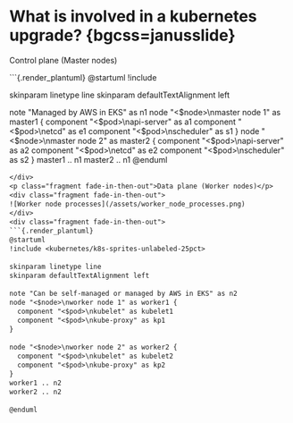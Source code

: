 # What is involved in a kubernetes upgrade? {bgcss=janusslide}

<div class="r-stack">
<p class="fragment fade-in-then-out">Control plane (Master nodes)</p>
<div class="fragment fade-in-then-out">
  ```{.render_plantuml}
  @startuml
  !include <kubernetes/k8s-sprites-unlabeled-25pct>

  skinparam linetype line
  skinparam defaultTextAlignment left

  note "Managed by AWS in EKS" as n1
  node "<$node>\nmaster node 1" as master1 {
    component "<$pod>\napi-server" as a1
    component "<$pod>\netcd" as e1
    component "<$pod>\nscheduler" as s1
  }
  node "<$node>\nmaster node 2" as master2 {
    component "<$pod>\napi-server" as a2
    component "<$pod>\netcd" as e2
    component "<$pod>\nscheduler" as s2
  }
  master1 .. n1
  master2 .. n1
  @enduml
  ```
</div>
<p class="fragment fade-in-then-out">Data plane (Worker nodes)</p>
<div class="fragment fade-in-then-out">
![Worker node processes](/assets/worker_node_processes.png)
</div>
<div class="fragment fade-in-then-out">
  ```{.render_plantuml}
  @startuml
  !include <kubernetes/k8s-sprites-unlabeled-25pct>

  skinparam linetype line
  skinparam defaultTextAlignment left

  note "Can be self-managed or managed by AWS in EKS" as n2
  node "<$node>\nworker node 1" as worker1 {
    component "<$pod>\nkubelet" as kubelet1
    component "<$pod>\nkube-proxy" as kp1
  }

  node "<$node>\nworker node 2" as worker2 {
    component "<$pod>\nkubelet" as kubelet2
    component "<$pod>\nkube-proxy" as kp2
  }
  worker1 .. n2
  worker2 .. n2

  @enduml
  ```
</div>
</div>

